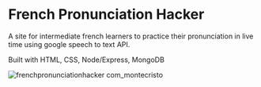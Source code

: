# French Pronunciation Hacker

A site for intermediate french learners to practice their pronunciation in live time using google speech to text API.

Built with HTML, CSS, Node/Express, MongoDB

![frenchpronunciationhacker com_montecristo](https://user-images.githubusercontent.com/8596647/110195504-853c6580-7e0b-11eb-8dad-7f5fbd2e2738.png)
